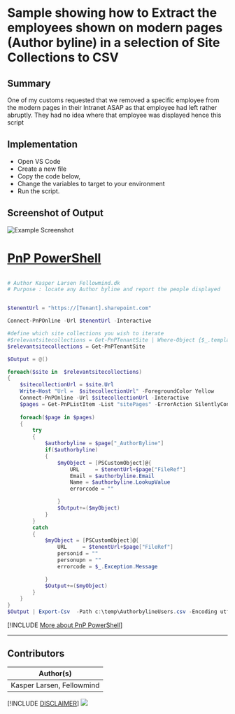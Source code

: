 

# Sample showing how to Extract the employees shown on modern pages (Author byline) in a selection of Site Collections to CSV

## Summary

One of my customs requested that we removed a specific employee from the modern pages in their Intranet ASAP as that employee had left rather abruptly. They had no idea where that employee was displayed hence this script

## Implementation

- Open VS Code
- Create a new file
- Copy the code below,
- Change the variables to target to your environment
- Run the script.
 
## Screenshot of Output

![Example Screenshot](assets/preview.png)

# [PnP PowerShell](#tab/pnpps)
```powershell

# Author Kasper Larsen Fellowmind.dk
# Purpose : locate any Author byline and report the people displayed


$tenentUrl = "https://[Tenant].sharepoint.com"

Connect-PnPOnline -Url $tenentUrl -Interactive

#define which site collections you wish to iterate
#$relevantsitecollections = Get-PnPTenantSite | Where-Object {$_.template -eq "STS#3"}
$relevantsitecollections = Get-PnPTenantSite 

$Output = @()

foreach($site in  $relevantsitecollections)
{
    $sitecollectionUrl = $site.Url
    Write-Host "Url =  $sitecollectionUrl" -ForegroundColor Yellow
    Connect-PnPOnline -Url $sitecollectionUrl -Interactive
    $pages = Get-PnPListItem -List "sitePages" -ErrorAction SilentlyContinue
    
    foreach($page in $pages)
    {
        try 
        {
            $authorbyline = $page["_AuthorByline"]
            if($authorbyline)
            {
                $myObject = [PSCustomObject]@{
                    URL     = $tenentUrl+$page["FileRef"]
                    Email = $authorbyline.Email
                    Name = $authorbyline.LookupValue
                    errorcode = ""

                }        
                $Output+=($myObject)
            }
        }
        catch 
        {
            $myObject = [PSCustomObject]@{
                URL     = $tenentUrl+$page["FileRef"]
                personid = ""
                personupn = ""
                errorcode = $_.Exception.Message

            }        
            $Output+=($myObject)
        }
    }
}
$Output | Export-Csv  -Path c:\temp\AuthorbylineUsers.csv -Encoding utf8BOM -Force  -Delimiter "|"

```
[!INCLUDE [More about PnP PowerShell](../../docfx/includes/MORE-PNPPS.md)]
***

## Contributors

| Author(s) |
|-----------|
| Kasper Larsen, Fellowmind|

[!INCLUDE [DISCLAIMER](../../docfx/includes/DISCLAIMER.md)]
<img src="https://m365-visitor-stats.azurewebsites.net/script-samples/scripts/spo-export-author-byline-users" aria-hidden="true" />

